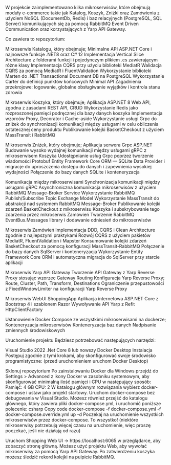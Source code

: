 W projekcie zaimplementowano kilka mikroserwisów, które obejmują moduły e-commerce takie jak Katalog, Koszyk, Zniżki oraz Zamówienia z użyciem NoSQL (DocumentDb, Redis) i baz relacyjnych (PostgreSQL, SQL Server) komunikujących się za pomocą RabbitMQ Event Driven Communication oraz korzystających z Yarp API Gateway.


Co zawiera to repozytorium:

Mikroserwis Katalogu, który obejmuje; Minimalne API ASP.NET Core i najnowsze funkcje .NET8 oraz C# 12 Implementacja Vertical Slice Architecture z folderami funkcji i pojedynczym plikiem .cs zawierającym różne klasy Implementacja CQRS przy użyciu biblioteki MediatR Walidacja CQRS za pomocą MediatR i FluentValidation Wykorzystanie biblioteki Marten do .NET Transactional Document DB na PostgreSQL Wykorzystanie Carter do definicji punktów końcowych Minimal API Zagadnienia przekrojowe: logowanie, globalne obsługiwanie wyjątków i kontrola stanu zdrowia

Mikroserwis Koszyka, który obejmuje; Aplikacja ASP.NET 8 Web API, zgodna z zasadami REST API, CRUD Wykorzystanie Redis jako rozproszonej pamięci podręcznej dla bazy danych koszyka Implementacja wzorców Proxy, Decorator i Cache-aside Wykorzystanie usługi Grpc do zniżek do synchronizacji komunikacji między usługami w celu obliczenia ostatecznej ceny produktu Publikowanie kolejki BasketCheckout z użyciem MassTransit i RabbitMQ

Mikroserwis Zniżek, który obejmuje; Aplikacja serwera Grpc ASP.NET Budowanie wysoko wydajnej komunikacji między usługami gRPC z mikroserwisem Koszyka Udostępnianie usług Grpc poprzez tworzenie wiadomości Protobuf Entity Framework Core ORM — SQLite Data Provider i migracje do uproszczenia dostępu do danych i zapewnienia wysokiej wydajności Połączenie do bazy danych SQLite i konteneryzacja

Komunikacja między mikroserwisami Synchronizacja komunikacji między usługami gRPC Asynchroniczna komunikacja mikroserwisów z użyciem RabbitMQ Message-Broker Service Wykorzystanie RabbitMQ Publish/Subscribe Topic Exchange Model Wykorzystanie MassTransit do abstrakcji nad systemem RabbitMQ Message-Broker Publikowanie kolejki zdarzeń BasketCheckout z mikroserwisu Koszyka i subskrybowanie tego zdarzenia przez mikroserwis Zamówień Tworzenie RabbitMQ EventBus.Messages library i dodawanie odniesień do mikroserwisów

Mikroserwis Zamówień Implementacja DDD, CQRS i Clean Architecture zgodnie z najlepszymi praktykami Rozwój CQRS z użyciem pakietów MediatR, FluentValidation i Mapster Konsumowanie kolejki zdarzeń BasketCheckout za pomocą konfiguracji MassTransit-RabbitMQ Połączenie do bazy danych SqlServer i konteneryzacja Wykorzystanie Entity Framework Core ORM i automatyczna migracja do SqlServer przy starcie aplikacji

Mikroserwis Yarp API Gateway Tworzenie API Gateway z Yarp Reverse Proxy stosując wzorzec Gateway Routing Konfiguracja Yarp Reverse Proxy; Route, Cluster, Path, Transform, Destinations Ograniczenie przepustowości z FixedWindowLimiter na konfiguracji Yarp Reverse Proxy

Mikroserwis WebUI ShoppingApp Aplikacja internetowa ASP.NET Core z Bootstrap 4 i szablonem Razor Wywoływanie API Yarp z Refit HttpClientFactory

Ustanowienie Docker Compose ze wszystkimi mikroserwisami na dockerze; Konteneryzacja mikroserwisów Konteneryzacja baz danych Nadpisanie zmiennych środowiskowych

Uruchomienie projektu Będziesz potrzebować następujących narzędzi:

Visual Studio 2022 .Net Core 8 lub nowszy Docker Desktop Instalacja Postępuj zgodnie z tymi krokami, aby skonfigurować swoje środowisko programistyczne: (przed uruchomieniem uruchom Docker Desktop)

Sklonuj repozytorium Po zainstalowaniu Docker dla Windows przejdź do Settings > Advanced z ikony Docker w zasobniku systemowym, aby skonfigurować minimalną ilość pamięci i CPU w następujący sposób: Pamięć: 4 GB CPU: 2 W katalogu głównym rozwiązania wybierz docker-compose i ustaw jako projekt startowy. Uruchom docker-compose bez debugowania w Visual Studio. Możesz również przejść do katalogu głównego, który zawiera pliki docker-compose.yml, i uruchomić poniższe polecenie: csharp Copy code docker-compose -f docker-compose.yml -f docker-compose.override.yml up -d Poczekaj na uruchomienie wszystkich mikroserwisów przez docker-compose. To wszystko! (niektóre mikroserwisy potrzebują więcej czasu na uruchomienie, więc proszę poczekać, jeśli nie działają od razu)

Uruchom Shopping Web UI -> https://localhost:6065 w przeglądarce, aby zobaczyć stronę główną. Możesz użyć projektu Web, aby wywołać mikroserwisy za pomocą Yarp API Gateway. Po zatwierdzeniu koszyka możesz śledzić rekord kolejki na pulpicie RabbitMQ.
